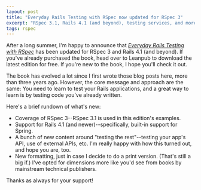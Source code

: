 ```yaml
---
layout: post
title: "Everyday Rails Testing with RSpec now updated for RSpec 3"
excerpt: "RSpec 3.1, Rails 4.1 (and beyond), testing services, and more: Here's what's new."
tags: rspec
---
```


After a long summer, I'm happy to announce that *[Everyday Rails Testing with RSpec](https://leanpub.com/everydayrailsrspec)* has been updated for RSpec 3 and Rails 4.1 (and beyond). If you've already purchased the book, head over to Leanpub to download the latest edition for free. If you're new to the book, I hope you'll check it out.

The book has evolved a lot since I first wrote those blog posts here, more than three years ago. However, the core message and approach are the same: You need to learn to test your Rails applications, and a great way to learn is by testing code you've already written.

Here's a brief rundown of what's new:

- Coverage of RSpec 3--RSpec 3.1 is used in this edition's examples.
- Support for Rails 4.1 (and newer)--specifically, built-in support for Spring.
- A bunch of new content around "testing the rest"--testing your app's API, use of external APIs, etc. I'm really happy with how this turned out, and hope you are, too.
- New formatting, just in case I decide to do a print version. (That's still a big if.) I've opted for dimensions more like you'd see from books by mainstream technical publishers.

Thanks as always for your support!
